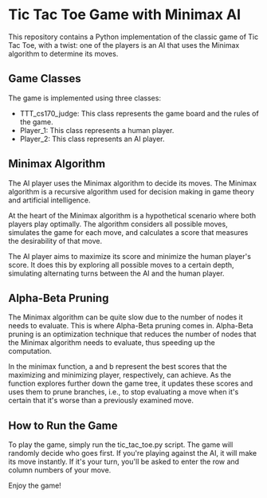 # Tic Tac Toe Game with Minimax AI
This repository contains a Python implementation of the classic game of Tic Tac Toe, with a twist: one of the players is an AI that uses the Minimax algorithm to determine its moves.

## Game Classes
The game is implemented using three classes:

* TTT_cs170_judge: This class represents the game board and the rules of the game.
* Player_1: This class represents a human player.
* Player_2: This class represents an AI player.

## Minimax Algorithm
The AI player uses the Minimax algorithm to decide its moves. The Minimax algorithm is a recursive algorithm used for decision making in game theory and artificial intelligence.

At the heart of the Minimax algorithm is a hypothetical scenario where both players play optimally. The algorithm considers all possible moves, simulates the game for each move, and calculates a score that measures the desirability of that move.

The AI player aims to maximize its score and minimize the human player's score. It does this by exploring all possible moves to a certain depth, simulating alternating turns between the AI and the human player.

## Alpha-Beta Pruning
The Minimax algorithm can be quite slow due to the number of nodes it needs to evaluate. This is where Alpha-Beta pruning comes in. Alpha-Beta pruning is an optimization technique that reduces the number of nodes that the Minimax algorithm needs to evaluate, thus speeding up the computation.

In the minimax function, a and b represent the best scores that the maximizing and minimizing player, respectively, can achieve. As the function explores further down the game tree, it updates these scores and uses them to prune branches, i.e., to stop evaluating a move when it's certain that it's worse than a previously examined move.

## How to Run the Game
To play the game, simply run the tic_tac_toe.py script. The game will randomly decide who goes first. If you're playing against the AI, it will make its move instantly. If it's your turn, you'll be asked to enter the row and column numbers of your move.

Enjoy the game!
